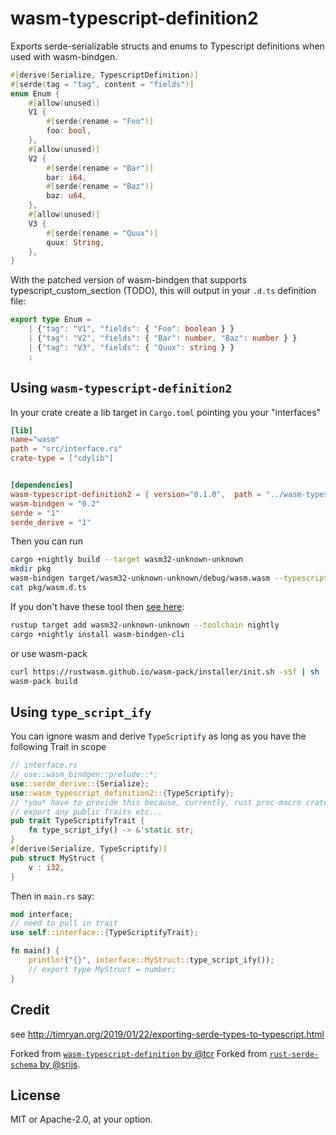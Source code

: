 # wasm-typescript-definition2

Exports serde-serializable structs and enums to Typescript definitions when used with wasm-bindgen.

```rust
#[derive(Serialize, TypescriptDefinition)]
#[serde(tag = "tag", content = "fields")]
enum Enum {
    #[allow(unused)]
    V1 {
        #[serde(rename = "Foo")]
        foo: bool,
    },
    #[allow(unused)]
    V2 {
        #[serde(rename = "Bar")]
        bar: i64,
        #[serde(rename = "Baz")]
        baz: u64,
    },
    #[allow(unused)]
    V3 {
        #[serde(rename = "Quux")]
        quux: String,
    },
}
```

With the patched version of wasm-bindgen that supports typescript_custom_section (TODO), this will output in your `.d.ts` definition file:

```typescript
export type Enum = 
    | {"tag": "V1", "fields": { "Foo": boolean } }
    | {"tag": "V2", "fields": { "Bar": number, "Baz": number } }
    | {"tag": "V3", "fields": { "Quux": string } }
    ;
```

## Using `wasm-typescript-definition2`

In your crate create a lib target in `Cargo.toml` pointing
you your "interfaces"

```toml
[lib]
name="wasm"
path = "src/interface.rs"
crate-type = ["cdylib"]


[dependencies]
wasm-typescript-definition2 = { version="0.1.0",  path = "../wasm-typescript-definition" }
wasm-bindgen = "0.2"
serde = "1"
serde_derive = "1"

```

Then you can run

```bash
cargo +nightly build --target wasm32-unknown-unknown
mkdir pkg
wasm-bindgen target/wasm32-unknown-unknown/debug/wasm.wasm --typescript --out-dir pkg/
cat pkg/wasm.d.ts
```
If you don't have these tool then [see here](https://rustwasm.github.io/wasm-bindgen/whirlwind-tour/basic-usage.html):

```bash
rustup target add wasm32-unknown-unknown --toolchain nightly
cargo +nightly install wasm-bindgen-cli
```

or use wasm-pack

```bash
curl https://rustwasm.github.io/wasm-pack/installer/init.sh -sSf | sh
wasm-pack build
```

## Using `type_script_ify`

You can ignore wasm and derive `TypeScriptify` as long as you have the following Trait
in scope

```rust
// interface.rs
// use::wasm_bindgen::prelude::*;
use::serde_derive::{Serialize};
use::wasm_typescript_definition2::{TypeScriptify};
// *you* have to provide this because, currently, rust proc-macro crates can't
// export any public Traits etc...
pub trait TypeScriptifyTrait {
    fn type_script_ify() -> &'static str;
}
#[derive(Serialize, TypeScriptify)]
pub struct MyStruct {
    v : i32,
}
```
Then in `main.rs` say:

```rust
mod interface;
// need to pull in trait
use self::interface::{TypeScriptifyTrait};

fn main() {
    println!("{}", interface::MyStruct::type_script_ify());
    // export type MyStruct = number;
}
```

## Credit

see http://timryan.org/2019/01/22/exporting-serde-types-to-typescript.html

Forked from [`wasm-typescript-definition` by @tcr](https://github.com/tcr/wasm-typescript-definition?files=1)
Forked from [`rust-serde-schema` by @srijs](https://github.com/srijs/rust-serde-schema?files=1).

## License

MIT or Apache-2.0, at your option.

